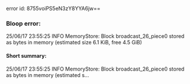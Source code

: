 error id: 8755voiPS5eN3zY8YYA6jw==
### Bloop error:

25/06/17 23:55:25 INFO MemoryStore: Block broadcast_26_piece0 stored as bytes in memory (estimated size 6.1 KiB, free 4.5 GiB)
#### Short summary: 

25/06/17 23:55:25 INFO MemoryStore: Block broadcast_26_piece0 stored as bytes in memory (estimated s...